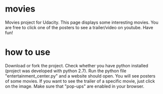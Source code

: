 # movies
Movies project for Udacity.
This page displays some interesting movies. You are free to click one of the posters to see a trailer/video on youtube.
Have fun!

# how to use
Download or fork the project. Check whether you have python installed (project was developed with python 2.7). Run the python file "entertainment_center.py" and a website should open. You will see posters of some movies. If you want to see the trailer of a specific movie, just click on the image. Make sure that "pop-ups" are enabled in your browser.